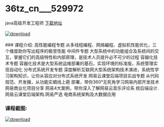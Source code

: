 # 36tz_cn___529972
java高级开发工程师
[下载地址](http://www.36tz.cn/article/529972 "下载地址")
<br/></br>[![download](http://36tz.cn/muke_img/2020_01_1-51-300x196.png "下载地址")](http://www.36tz.cn/article/529972 "下载地址")
<br/></br>### 课程介绍:
高性能编程专题
从多线程编程、网络編程、虚拟机性能优化，三个维度助你写出程序的极至性能
中间件专题
大型系统中的功能组合及系统间的交互，掌握它们的高级特性和内部原理，是技术人员提升必不可少的过程
容器化技术专题
容器化技术是大型系统运维部署的基石，实现环境的标准版，系统管理实现自动化
分布式系统开发专题
深度解析互联网大型系统架构技术演进，系统性学习架构知识，让你从容应对分布式系统开发
网易云课堂后端项目实战专题
从代码规范、开发擁，从功能实蜩线上葩 部署，带你360°无死角学习网易内部开发技术
网易商业化项目分享
网易4大案例，带你深入了解网易云音乐评论系 统后端设计.网易云课堂后端架构.网易严选 电商系统架构及大数据应用

### 课程截图:
[![download](http://36tz.cn/muke_img/2020_01_11-53.png "下载地址")](http://www.36tz.cn/article/529972 "下载地址")
